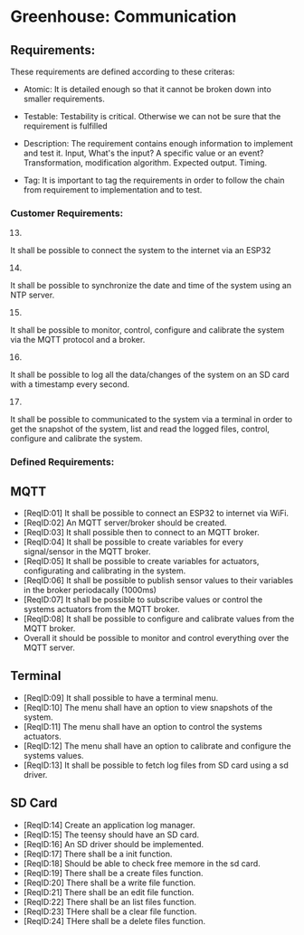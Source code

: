 # Greenhouse: Communication

## Requirements:

These requirements are defined according to these criteras:
 - Atomic:
	It is detailed enough so that it cannot be broken down into smaller requirements.

 - Testable:
	Testability is critical. Otherwise we can not be sure that the requirement is fulfilled

 - Description:
	The requirement contains enough information to implement and test it.
	Input, What's the input? A specific value or an event?
	Transformation, modification algorithm.
	Expected output.
	Timing.

 - Tag:
	It is important to tag the requirements in order to follow the chain from requirement to 
	implementation and to test.
	

### Customer Requirements:

13.
It shall be possible to connect the system to the internet via an ESP32

14.
It shall be possible to synchronize the date and time of the system using an NTP server.

15.
It shall be possible to monitor, control, configure and calibrate the system via the MQTT protocol and a broker.

16.
It shall be possible to log all the data/changes of the system on an SD card with a timestamp every second.

17.
It shall be possible to communicated to the system via a terminal in order to get the snapshot of the system,
list and read the logged files, control, configure and calibrate the system.

### Defined Requirements:

## MQTT

* [ReqID:01] It shall be possible to connect an ESP32 to internet via WiFi. 
* [ReqID:02] An MQTT server/broker should be created. 
* [ReqID:03] It shall possible then to connect to an MQTT broker. 
* [ReqID:04] It shall be possible to create variables for every signal/sensor in the MQTT broker.
* [ReqID:05] It shall be possible to create variables for actuators, configurating and calibrating in the system.
* [ReqID:06] It shall be possible to publish sensor values to their variables in the broker periodacally (1000ms)
* [ReqID:07] It shall be possible to subscribe values or control the systems actuators from the MQTT broker. 
* [ReqID:08] It shall be possible to configure and calibrate values from the MQTT broker.
* Overall it should be possible to monitor and control everything over the MQTT server.

## Terminal

* [ReqID:09] It shall possible to have a terminal menu.
* [ReqID:10] The menu shall have an option to view snapshots of the system. 
* [ReqID:11] The menu shall have an option to control the systems actuators. 
* [ReqID:12] The menu shall have an option to calibrate and configure the systems values. 
* [ReqID:13] It shall be possible to fetch log files from SD card using a sd driver. 

## SD Card 

* [ReqID:14] Create an application log manager. 
* [ReqID:15] The teensy should have an SD card.
* [ReqID:16] An SD driver should be implemented.
* [ReqID:17] There shall be a init function.
* [ReqID:18] Should be able to check free memore in the sd card. 
* [ReqID:19] There shall be a create files function. 
* [ReqID:20] There shall be a write file function.
* [ReqID:21] There shall be an edit file function.
* [ReqID:22] There shall be an list files function. 
* [ReqID:23] THere shall be a clear file function. 
* [ReqID:24] THere shall be a delete files function. 
